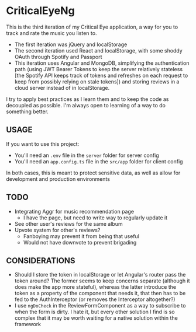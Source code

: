 # CriticalEyeNg

This is the third iteration of my Critical Eye application, a way for you to track and rate the music you listen to.

* The first iteration was jQuery and localStorage
* The second iteration used React and localStorage, with some shoddy OAuth through Spotify and Passport
* This iteration uses Angular and MongoDB, simplifying the authentication path (using JWT Bearer Tokens to keep the server relatively stateless [the Spotify API keeps track of tokens and refreshes on each request to keep from possibly relying on stale tokens]) and storing reviews in a cloud server instead of in localStorage.

I try to apply best practices as I learn them and to keep the code as decoupled as possible. I'm always open to learning of a way to do something better.

## USAGE
If you want to use this project:
* You'll need an `.env` file in the `server` folder for server config
* You'll need an `app.config.ts` file in the `src/app` folder for client config

In both cases, this is meant to protect sensitive data, as well as allow for development and production environments

## TODO
* Integrating Aggr for music recommendation page
  * I have the page, but need to write way to regularly update it
* See other user's reviews for the same album
* Upvote system for other's reviews?
  * Fanboying may prevent it from being that useful
  * Would not have downvote to prevent brigading

## CONSIDERATIONS
* Should I store the token in localStorage or let Angular's router pass the token around? The former seems to keep concerns separate (although it does make the app more stateful), whereas the latter introduce the token as a property of the component that needs it, that then has to be fed to the AuthInterceptor (or removes the Interceptor altogether?)
* I use `ngDoCheck` in the ReviewFormComponent as a way to subscribe to when the form is dirty. I hate it, but every other solution I find is so complex that it may be worth waiting for a native solution within the framework
